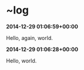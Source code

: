 # ~log

**2014-12-29 01:06:59+00:00**

Hello, again, world.


**2014-12-29 01:06:28+00:00**

Hello, world.
